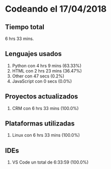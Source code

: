 # Codeando el 17/04/2018

## Tiempo total
6 hrs 33 mins.

## Lenguajes usados
1. Python con 4 hrs 9 mins (63.33%)
1. HTML con 2 hrs 23 mins (36.47%)
1. Other con 47 secs (0.2%)
1. JavaScript con 0 secs (0.0%)

## Proyectos actualizados
1. CRM con 6 hrs 33 mins (100.0%)

## Plataformas utilizadas
1. Linux con 6 hrs 33 mins (100.0%)

## IDEs
1. VS Code un total de 6:33:59 (100.0%)
